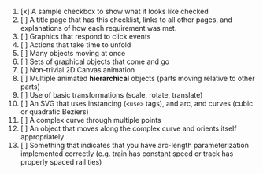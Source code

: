 1. [x] A sample checkbox to show what it looks like checked
2. [ ] A title page that has this checklist, links to all other pages, and explanations of how each requirement was met.
3. [ ] Graphics that respond to click events
4. [ ] Actions that take time to unfold
5. [ ] Many objects moving at once
6. [ ] Sets of graphical objects that come and go
7. [ ] Non-trivial 2D Canvas animation
8. [ ] Multiple animated **hierarchical** objects (parts moving relative to other parts)
9. [ ] Use of basic transformations (scale, rotate, translate)
10. [ ] An SVG that uses instancing (`<use>` tags), and arc, and curves (cubic or quadratic Beziers)
11. [ ] A complex curve through multiple points
12. [ ] An object that moves along the complex curve and orients itself appropriately
13. [ ] Something that indicates that you have arc-length parameterization implemented correctly (e.g. train has constant speed or track has properly spaced rail ties)
